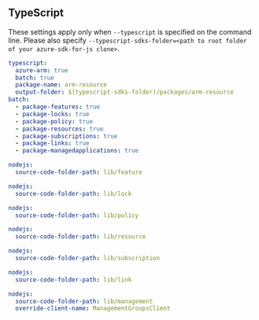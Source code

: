 ## TypeScript

These settings apply only when `--typescript` is specified on the command line.
Please also specify `--typescript-sdks-folder=<path to root folder of your azure-sdk-for-js clone>`.

```yaml $(typescript)
typescript:
  azure-arm: true
  batch: true
  package-name: arm-resource
  output-folder: $(typescript-sdks-folder)/packages/arm-resource
batch:
  - package-features: true
  - package-locks: true
  - package-policy: true
  - package-resources: true
  - package-subscriptions: true
  - package-links: true
  - package-managedapplications: true
```

```yaml $(typescript) && $(package-features)
nodejs:
  source-code-folder-path: lib/feature
```

```yaml $(typescript) && $(package-locks)
nodejs:
  source-code-folder-path: lib/lock
```

```yaml $(typescript) && $(package-policy)
nodejs:
  source-code-folder-path: lib/policy
```

```yaml $(typescript) && $(package-resources)
nodejs:
  source-code-folder-path: lib/resource
```

```yaml $(typescript) && $(package-subscriptions)
nodejs:
  source-code-folder-path: lib/subscription
```

```yaml $(typescript) && $(package-links)
nodejs:
  source-code-folder-path: lib/link
```

```yaml $(typescript) && $(package-management)
nodejs:
  source-code-folder-path: lib/management
  override-client-name: ManagementGroupsClient
```
